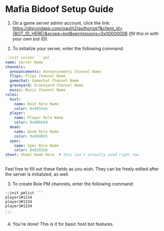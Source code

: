 # Mafia Bidoof Setup Guide

1. On a game server admin account, click the link: https://discordapp.com/oauth2/authorize?&client_id={BOT_ID_HERE}&scope=bot&permissions=0x00000008 _(fill this in with your own bot ID)_.

2. To initialize your server, enter the following command:
````yml
::init server ```yml
name: Server Name
channels:
  announcements: Announcements Channel Name
  flips: Flips Channel Name
  gamechat: Gamechat Channel Name
  graveyard: Graveyard Channel Name
  music: Music Channel Name
roles:
  host:
    name: Host Role Name
    color: 0x8855ee
  player:
    name: Player Role Name
    color: 0x00bb99
  dead:
    name: Dead Role Name
    color: 0xbb0055
  spec:
    name: Spec Role Name
    color: 0x8181bb
sheet: Sheet Name Here  # this isn't actually used right now
```
````
Feel free to fill out these fields as you wish. They can be freely edited after the server is initialized, as well.

3. To create Role PM channels, enter the following command:
````
::init pmlist ```
player1#1234
player2#1234
player3#1234
...
```
````

4. You're done! This is it for basic host bot features.